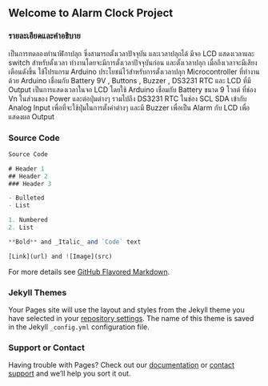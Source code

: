 ## Welcome to Alarm Clock Project

### รายละเอียดและคำอธิบาย
  เป็นการทดลองทำนาฬิกาปลุก ซึ่งสามารถตั้งเวลาปัจจุบัน และเวลาปลุกได้ มีจอ LCD แสดงเวลาและ switch สำหรับตั้งเวลา  ทำงานโดยจะมีการตั้งเวลาปัจจุบันก่อน และตั้งเวลาปลุก เมื่อถึงเวลาจะมีเสียงเตือนดังขึ้น ใช้โปรแกรม Arduino ประโยชน์ไว้สำหรับการตั้งเวลาปลุก
  Microcontroller ที่ทำงานด้วย Arduino เชื่อมกับ Battery 9V , Buttons , Buzzer , DS3231 RTC และ LCD ที่มี Output เป็นการแสดงเวลาในจอ LCD โดยใช้ Arduino เชื่อมกับ Battery ขนาด 9 โวลต์ ที่ช่อง Vn ในส่วนของ Power และต่อปุ่มต่างๆ รวมไปถึง DS3231 RTC ในช่อง SCL SDA เข้ากับ Analog Input เพื่อที่จะใช้ปุ่มในการตั้งค่าต่างๆ และมี Buzzer เพื่อเป็น Alarm กับ LCD เพื่อแสดงผล Output

### Source Code

```javascript
Source Code

# Header 1
## Header 2
### Header 3

- Bulleted
- List

1. Numbered
2. List

**Bold** and _Italic_ and `Code` text

[Link](url) and ![Image](src)
```

For more details see [GitHub Flavored Markdown](https://guides.github.com/features/mastering-markdown/).

### Jekyll Themes

Your Pages site will use the layout and styles from the Jekyll theme you have selected in your [repository settings](https://github.com/it63070160/Alarm-Clock/settings/pages). The name of this theme is saved in the Jekyll `_config.yml` configuration file.

### Support or Contact

Having trouble with Pages? Check out our [documentation](https://docs.github.com/categories/github-pages-basics/) or [contact support](https://support.github.com/contact) and we’ll help you sort it out.
